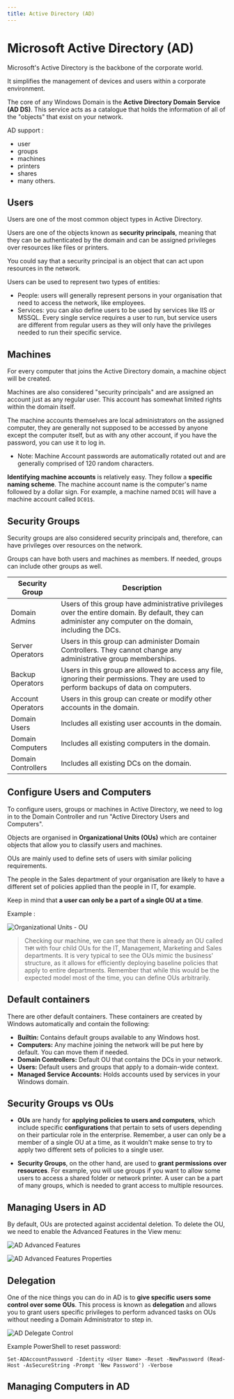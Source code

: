 ```yaml
---
title: Active Directory (AD)
---
```

# Microsoft Active Directory (AD)

Microsoft's Active Directory is the backbone of the corporate world.

It simplifies the management of devices and users within a corporate environment.

The core of any Windows Domain is the **Active Directory Domain Service (AD DS)**. This service acts as a catalogue that holds the information of all of the "objects" that exist on your network.

AD support :

- user
- groups
- machines
- printers
- shares
- many others.

## Users

Users are one of the most common object types in Active Directory.

Users are one of the objects known as **security principals**, meaning that they can be authenticated by the domain and can be assigned privileges over resources like files or printers.

You could say that a security principal is an object that can act upon resources in the network.

Users can be used to represent two types of entities:

- People: users will generally represent persons in your organisation that need to access the network, like employees.
- Services: you can also define users to be used by services like IIS or MSSQL. Every single service requires a user to run, but service users are different from regular users as they will only have the privileges needed to run their specific service.

## Machines

For every computer that joins the Active Directory domain, a machine object will be created.

Machines are also considered "security principals" and are assigned an account just as any regular user. This account has somewhat limited rights within the domain itself.

The machine accounts themselves are local administrators on the assigned computer, they are generally not supposed to be accessed by anyone except the computer itself, but as with any other account, if you have the password, you can use it to log in.

- Note: Machine Account passwords are automatically rotated out and are generally comprised of 120 random characters.

**Identifying machine accounts** is relatively easy. They follow a **specific naming scheme**. The machine account name is the computer's name followed by a dollar sign. For example, a machine named `DC01` will have a machine account called `DC01$`.

## Security Groups

Security groups are also considered security principals and, therefore, can have privileges over resources on the network.

Groups can have both users and machines as members. If needed, groups can include other groups as well.

| Security Group     | Description                                                                                                                                               |
| ------------------ | --------------------------------------------------------------------------------------------------------------------------------------------------------- |
| Domain Admins      | Users of this group have administrative privileges over the entire domain. By default, they can administer any computer on the domain, including the DCs. |
| Server Operators   | Users in this group can administer Domain Controllers. They cannot change any administrative group memberships.                                           |
| Backup Operators   | Users in this group are allowed to access any file, ignoring their permissions. They are used to perform backups of data on computers.                    |
| Account Operators  | Users in this group can create or modify other accounts in the domain.                                                                                    |
| Domain Users       | Includes all existing user accounts in the domain.                                                                                                        |
| Domain Computers   | Includes all existing computers in the domain.                                                                                                            |
| Domain Controllers | Includes all existing DCs on the domain.                                                                                                                  |


## Configure Users and Computers

To configure users, groups or machines in Active Directory, we need to log in to the Domain Controller and run "Active Directory Users and Computers".

Objects are organised in **Organizational Units (OUs)** which are container objects that allow you to classify users and machines.

OUs are mainly used to define sets of users with similar policing requirements.

The people in the Sales department of your organisation are likely to have a different set of policies applied than the people in IT, for example.

Keep in mind that **a user can only be a part of a single OU at a time**.

Example :

![Organizational Units - OU](/knowledge/assets/ad-ou-thm.png)

> Checking our machine, we can see that there is already an OU called `THM` with four child OUs for the IT, Management, Marketing and Sales departments. It is very typical to see the OUs mimic the business' structure, as it allows for efficiently deploying baseline policies that apply to entire departments. Remember that while this would be the expected model most of the time, you can define OUs arbitrarily.

## Default containers

There are other default containers. These containers are created by Windows automatically and contain the following:

- **Builtin:** Contains default groups available to any Windows host.
- **Computers:** Any machine joining the network will be put here by default. You can move them if needed.
- **Domain Controllers:** Default OU that contains the DCs in your network.
- **Users:** Default users and groups that apply to a domain-wide context.
- **Managed Service Accounts:** Holds accounts used by services in your Windows domain.

## Security Groups vs OUs

- **OUs** are handy for **applying policies to users and computers**, which include specific **configurations** that pertain to sets of users depending on their particular role in the enterprise. Remember, a user can only be a member of a single OU at a time, as it wouldn't make sense to try to apply two different sets of policies to a single user.

- **Security Groups**, on the other hand, are used to **grant permissions over resources**. For example, you will use groups if you want to allow some users to access a shared folder or network printer. A user can be a part of many groups, which is needed to grant access to multiple resources.

## Managing Users in AD

By default, OUs are protected against accidental deletion. To delete the OU, we need to enable the Advanced Features in the View menu:

![AD Advanced Features](/knowledge/assets/ad-advanced-features.png)

![AD Advanced Features Properties](/knowledge/assets/ad-advanced-features-2.png)

## Delegation

One of the nice things you can do in AD is to **give specific users some control over some OUs**. This process is known as **delegation** and allows you to grant users specific privileges to perform advanced tasks on OUs without needing a Domain Administrator to step in.

![AD Delegate Control](/knowledge/assets/ad-delegate-control.png)

Example PowerShell to reset password:

`Set-ADAccountPassword -Identity <User Name> -Reset -NewPassword (Read-Host -AsSecureString -Prompt 'New Password') -Verbose`

## Managing Computers in AD

